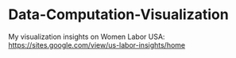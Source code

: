 # Data-Computation-Visualization


My visualization insights on Women Labor USA: https://sites.google.com/view/us-labor-insights/home
